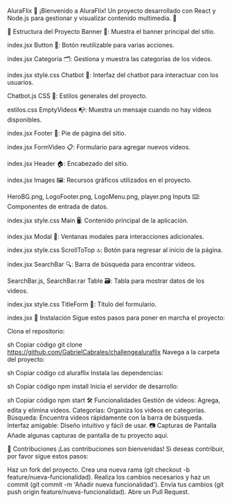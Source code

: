AluraFlix 🎥
¡Bienvenido a AluraFlix! Un proyecto desarrollado con React y Node.js para gestionar y visualizar contenido multimedia. 🚀

📂 Estructura del Proyecto
Banner 📸: Muestra el banner principal del sitio.

index.jsx
Button 🔘: Botón reutilizable para varias acciones.

index.jsx
Categoria 🗂️: Gestiona y muestra las categorías de los videos.

index.jsx
style.css
Chatbot 🤖: Interfaz del chatbot para interactuar con los usuarios.

Chatbot.js
CSS 🎨: Estilos generales del proyecto.

estilos.css
EmptyVideos 📭: Muestra un mensaje cuando no hay videos disponibles.

index.jsx
Footer 👣: Pie de página del sitio.

index.jsx
FormVideo 📋: Formulario para agregar nuevos videos.

index.jsx
Header 🏠: Encabezado del sitio.

index.jsx
Images 🖼️: Recursos gráficos utilizados en el proyecto.

HeroBG.png, LogoFooter.png, LogoMenu.png, player.png
Inputs ⌨️: Componentes de entrada de datos.

index.jsx
style.css
Main 🖥️: Contenido principal de la aplicación.

index.jsx
Modal 🔲: Ventanas modales para interacciones adicionales.

index.jsx
style.css
ScrollToTop 🔝: Botón para regresar al inicio de la página.

index.jsx
SearchBar 🔍: Barra de búsqueda para encontrar videos.

SearchBar.js, SearchBar.rar
Table 🗃️: Tabla para mostrar datos de los videos.

index.jsx
style.css
TitleForm 📝: Título del formulario.

index.jsx
🚀 Instalación
Sigue estos pasos para poner en marcha el proyecto:

Clona el repositorio:

sh
Copiar código
git clone https://github.com/GabrielCabrales/challengealuraflix
Navega a la carpeta del proyecto:

sh
Copiar código
cd aluraflix
Instala las dependencias:

sh
Copiar código
npm install
Inicia el servidor de desarrollo:

sh
Copiar código
npm start
🛠️ Funcionalidades
Gestión de videos: Agrega, edita y elimina videos.
Categorías: Organiza los videos en categorías.
Búsqueda: Encuentra videos rápidamente con la barra de búsqueda.
Interfaz amigable: Diseño intuitivo y fácil de usar.
📷 Capturas de Pantalla
Añade algunas capturas de pantalla de tu proyecto aquí.

🤝 Contribuciones
¡Las contribuciones son bienvenidas! Si deseas contribuir, por favor sigue estos pasos:

Haz un fork del proyecto.
Crea una nueva rama (git checkout -b feature/nueva-funcionalidad).
Realiza los cambios necesarios y haz un commit (git commit -m 'Añadir nueva funcionalidad').
Envía tus cambios (git push origin feature/nueva-funcionalidad).
Abre un Pull Request.
